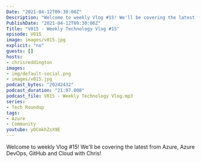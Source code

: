 ```yaml
---
Date: "2021-04-12T09:30:00Z"
Description: "Welcome to weekly Vlog #15! We'll be covering the latest from Azure, Azure DevOps, GitHub and Cloud with Chris!"
PublishDate: "2021-04-12T09:30:00Z"
Title: "V015 - Weekly Technology Vlog #15"
episode: V015
image: images/v015.jpg
explicit: "no"
guests: []
hosts:
- chrisreddington
images:
- img/default-social.png
- images/v015.jpg
podcast_bytes: "20242432"
podcast_duration: "21:07.000"
podcast_file: V015 - Weekly Technology Vlog.mp3
series:
- Tech Roundup
tags:
- Azure
- Community
youtube: yOCmkhZsX9E
---
```

Welcome to weekly Vlog #15! We'll be covering the latest from Azure, Azure DevOps, GitHub and Cloud with Chris!